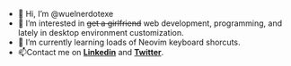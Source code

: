 - 👋 Hi, I’m @wuelnerdotexe
- 👀 I’m interested in ~~get a girlfriend~~ web development, programming, and lately in desktop environment customization.
- 🥵 I’m currently learning loads of Neovim keyboard shorcuts.
- 📫Contact me on [**Linkedin**](https://www.linkedin.com/in/wuelnerdotexe/) and [**Twitter**](https://twitter.com/wuelnerdotexe).

<!---
wuelnerdotexe/wuelnerdotexe is a ✨ special ✨ repository because its `README.md` (this file) appears on your GitHub profile.
You can click the Preview link to take a look at your changes.
--->

